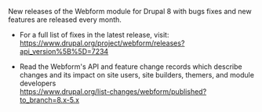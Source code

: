 New releases of the Webform module for Drupal 8 with bugs fixes
and new features are released every month.

* For a full list of fixes in the latest release, visit:  
  https://www.drupal.org/project/webform/releases?api_version%5B%5D=7234 

* Read the Webform's API and feature change records which describe changes
  and its impact on site users, site builders, themers, and module developers  
  https://www.drupal.org/list-changes/webform/published?to_branch=8.x-5.x
